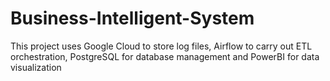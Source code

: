 # Business-Intelligent-System
This project uses Google Cloud to store log files, Airflow to carry out ETL orchestration, PostgreSQL for database management and PowerBI for data visualization
